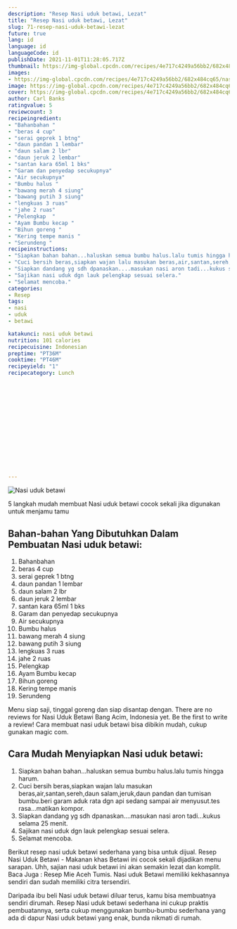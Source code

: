 ```yaml
---
description: "Resep Nasi uduk betawi, Lezat"
title: "Resep Nasi uduk betawi, Lezat"
slug: 71-resep-nasi-uduk-betawi-lezat
future: true
lang: id
language: id
languageCode: id
publishDate: 2021-11-01T11:28:05.717Z 
thumbnail: https://img-global.cpcdn.com/recipes/4e717c4249a56bb2/682x484cq65/nasi-uduk-betawi-foto-resep-utama.webp
images:
- https://img-global.cpcdn.com/recipes/4e717c4249a56bb2/682x484cq65/nasi-uduk-betawi-foto-resep-utama.webp
image: https://img-global.cpcdn.com/recipes/4e717c4249a56bb2/682x484cq65/nasi-uduk-betawi-foto-resep-utama.webp
cover: https://img-global.cpcdn.com/recipes/4e717c4249a56bb2/682x484cq65/nasi-uduk-betawi-foto-resep-utama.webp
author: Carl Banks
ratingvalue: 5
reviewcount: 3
recipeingredient:
- "Bahanbahan "
- "beras 4 cup"
- "serai geprek 1 btng"
- "daun pandan 1 lembar"
- "daun salam 2 lbr"
- "daun jeruk 2 lembar"
- "santan kara 65ml 1 bks"
- "Garam dan penyedap secukupnya"
- "Air secukupnya"
- "Bumbu halus "
- "bawang merah 4 siung"
- "bawang putih 3 siung"
- "lengkuas 3 ruas"
- "jahe 2 ruas"
- "Pelengkap  "
- "Ayam Bumbu kecap "
- "Bihun goreng "
- "Kering tempe manis "
- "Serundeng "
recipeinstructions:
- "Siapkan bahan bahan...haluskan semua bumbu halus.lalu tumis hingga harum."
- "Cuci bersih beras,siapkan wajan lalu masukan beras,air,santan,sereh,daun salam,jeruk,daun pandan dan tumisan bumbu.beri garam aduk rata dgn api sedang sampai air menyusut.tes rasa...matikan kompor."
- "Siapkan dandang yg sdh dpanaskan....masukan nasi aron tadi...kukus selama 25 menit."
- "Sajikan nasi uduk dgn lauk pelengkap sesuai selera."
- "Selamat mencoba."
categories:
- Resep
tags:
- nasi
- uduk
- betawi

katakunci: nasi uduk betawi 
nutrition: 101 calories
recipecuisine: Indonesian
preptime: "PT36M"
cooktime: "PT46M"
recipeyield: "1"
recipecategory: Lunch


     
    
    
    
    
    
    
    
    
    
    
      
    
---
```



![Nasi uduk betawi](https://img-global.cpcdn.com/recipes/4e717c4249a56bb2/682x484cq65/nasi-uduk-betawi-foto-resep-utama.webp)

5 langkah mudah membuat  Nasi uduk betawi cocok sekali jika digunakan untuk menjamu tamu

<!--inarticleads1-->

## Bahan-bahan Yang Dibutuhkan Dalam Pembuatan Nasi uduk betawi:

1. Bahanbahan 
1. beras 4 cup
1. serai geprek 1 btng
1. daun pandan 1 lembar
1. daun salam 2 lbr
1. daun jeruk 2 lembar
1. santan kara 65ml 1 bks
1. Garam dan penyedap secukupnya
1. Air secukupnya
1. Bumbu halus 
1. bawang merah 4 siung
1. bawang putih 3 siung
1. lengkuas 3 ruas
1. jahe 2 ruas
1. Pelengkap  
1. Ayam Bumbu kecap 
1. Bihun goreng 
1. Kering tempe manis 
1. Serundeng 

Menu siap saji, tinggal goreng dan siap disantap dengan. There are no reviews for Nasi Uduk Betawi Bang Acim, Indonesia yet. Be the first to write a review! Cara membuat nasi uduk betawi bisa dibikin mudah, cukup gunakan magic com. 

<!--inarticleads2-->

## Cara Mudah Menyiapkan Nasi uduk betawi:

1. Siapkan bahan bahan...haluskan semua bumbu halus.lalu tumis hingga harum.
1. Cuci bersih beras,siapkan wajan lalu masukan beras,air,santan,sereh,daun salam,jeruk,daun pandan dan tumisan bumbu.beri garam aduk rata dgn api sedang sampai air menyusut.tes rasa...matikan kompor.
1. Siapkan dandang yg sdh dpanaskan....masukan nasi aron tadi...kukus selama 25 menit.
1. Sajikan nasi uduk dgn lauk pelengkap sesuai selera.
1. Selamat mencoba.


Berikut resep nasi uduk betawi sederhana yang bisa untuk dijual. Resep Nasi Uduk Betawi - Makanan khas Betawi ini cocok sekali dijadikan menu sarapan. Uhh, sajian nasi uduk betawi ini akan semakin lezat dan komplit. Baca Juga : Resep Mie Aceh Tumis. Nasi uduk Betawi memiliki kekhasannya sendiri dan sudah memiliki citra tersendiri. 

Daripada ibu beli  Nasi uduk betawi  diluar terus, kamu  bisa membuatnya sendiri dirumah. Resep  Nasi uduk betawi  sederhana ini cukup praktis pembuatannya, serta cukup menggunakan bumbu-bumbu sederhana yang ada di dapur  Nasi uduk betawi  yang enak, bunda nikmati di rumah.
